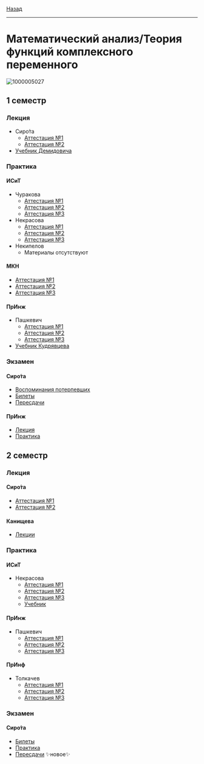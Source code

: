 [Назад](../../README.md)
***
# Математический анализ/Теория функций комплексного переменного

![1000005027](https://github.com/user-attachments/assets/875d5d08-b2bd-4d93-bf86-5cf8783e7b2f)

## 1 семестр
### Лекция
+ Сиро́та
  + [Аттестация №1](sirota/mathan-1-th-att-1-fact.md)
  + [Аттестация №2](sirota/mathan-1-th-att-2-fact.md)
+ [Учебник Демидовича](https://github.com/user-attachments/files/22404647/Demidovich.pdf)
### Практика
#### ИСиТ
+ Чуракова
  +  [Аттестация №1](churakova/mathan-1-pr-att-1-fact.md)
  +  [Аттестация №2](churakova/mathan-1-pr-att-2-fact.md)
  +  [Аттестация №3](churakova/mathan-1-pr-att-3-fact.md)
+ Некрасова
  + [Аттестация №1](nekrasova/mathan-1-pr-att-1-fact.md)
  + [Аттестация №2](nekrasova/mathan-1-pr-att-2-fact.md)
  + [Аттестация №3](nekrasova/mathan-1-pr-att-3-fact.md)
+ Некипелов
  + Материалы отсутствуют
#### МКН
+ [Аттестация №1](mathan-mkn/mathan-pr-att-1-fact.md)
+ [Аттестация №2](mathan-mkn/mathan-pr-att-2-fact.md)
+ [Аттестация №3](mathan-mkn/mathan-pr-att-3-fact.md)
#### ПрИнж
+ Пашкевич
  + [Аттестация №1](paszkiewicz/mathan-1-pr-att-1-fact.md)
  + [Аттестация №2](paszkiewicz/mathan-1-pr-att-2-fact.md)
  + [Аттестация №3](paszkiewicz/mathan-1-pr-att-3-fact.md)
+ [Учебник Кудрявцева](https://github.com/user-attachments/files/22404627/_._._._._._241204_232122.pdf)
### Экзамен
#### Сиро́та
+ [Воспоминания потерпевших](sirota/mathan-1-exam-memories.md)
+ [Билеты](sirota/mathan-exam-tick.md)
+ [Пересдачи](sirota/mathan-1-exam-fact.md)
#### ПрИнж
+ [Лекция](paszkiewicz/mathan-1-th-exam.md)
+ [Практика](paszkiewicz/mathan-1-pr-exam.md)
## 2 семестр
### Лекция
#### Сиро́та
  + [Аттестация №1](sirota/mathan-2-th-att-1-fact.md)
  + [Аттестация №2](sirota/mathan-2-th-att-2-fact.md)
#### Канищева
  + [Лекции](https://drive.google.com/drive/folders/14dJQPGpA6jE8DMfey5T5fm6fAnZPFlBH?usp=sharing)
### Практика
#### ИСиТ
+ Некрасова
  + [Аттестация №1](nekrasova/mathan-2-isit-pr-att-1-fact.md)
  + [Аттестация №2](nekrasova/mathan-2-isit-pr-att-2-fact.md)
  + [Аттестация №3](nekrasova/mathan-2-isit-pr-att-3-fact.md)
  + [Учебник](https://github.com/user-attachments/files/18893956/default.pdf)
#### ПрИнж
+ Пашкевич
  + [Аттестация №1](paszkiewicz/mathan-2-pr-att-1-fact.md)
  + [Аттестация №2](paszkiewicz/mathan-2-pr-att-2-fact.md)
  + [Аттестация №3](paszkiewicz/mathan-2-pr-att-3-fact.md)
#### ПрИнф
+ Толкачев
  + [Аттестация №1](tolkachev/mathan-2-pr-att-1-fact.md)
  + [Аттестация №2](tolkachev/mathan-2-pr-att-2-fact.md)
  + [Аттестация №3](tolkachev/mathan-2-pr-att-3-fact.md)
### Экзамен
#### Сиро́та
+ [Билеты](sirota/mathan-exam-tick.md)
+ [Практика](sirota/mathan-2-exam-pr.md)
+ [Пересдачи](sirota/mathan-2-exam-fact.md) ✨новое✨







